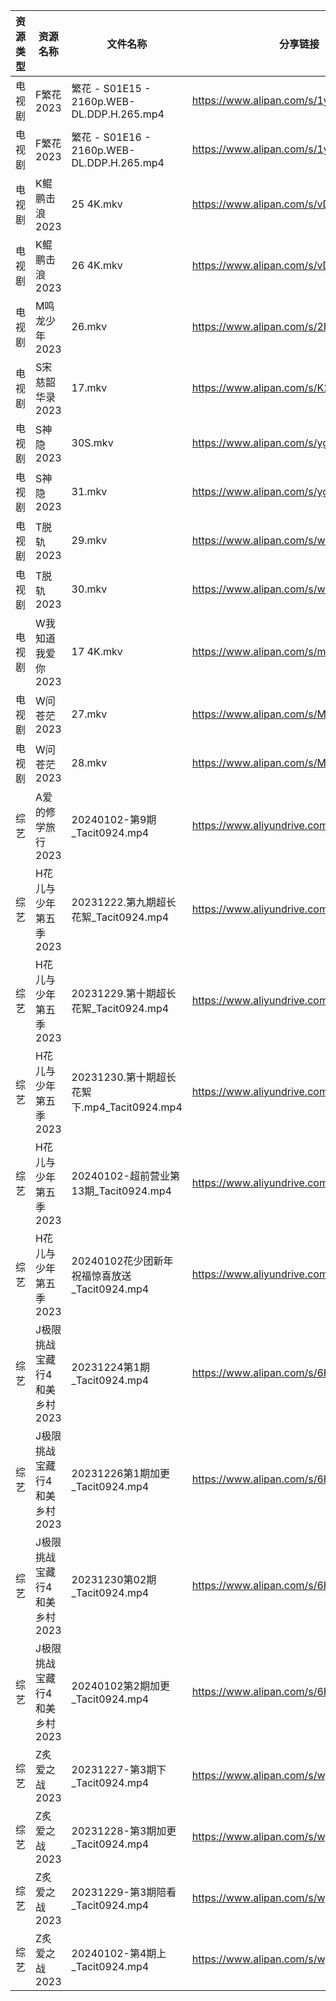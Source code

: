 | 资源类型 | 资源名称              | 文件名称                                     | 分享链接                                      | 更新时间                |
| ---- | ----------------- | ---------------------------------------- | ----------------------------------------- | ------------------- |
| 电视剧  | F繁花2023           | 繁花 - S01E15 - 2160p.WEB-DL.DDP.H.265.mp4 | https://www.alipan.com/s/1ySCmMzW5aJ      | 2024-01-03 00:05:06 |
| 电视剧  | F繁花2023           | 繁花 - S01E16 - 2160p.WEB-DL.DDP.H.265.mp4 | https://www.alipan.com/s/1ySCmMzW5aJ      | 2024-01-03 00:05:06 |
| 电视剧  | K鲲鹏击浪2023         | 25 4K.mkv                                | https://www.alipan.com/s/vDfQzHpYmYD      | 2024-01-03 00:05:12 |
| 电视剧  | K鲲鹏击浪2023         | 26 4K.mkv                                | https://www.alipan.com/s/vDfQzHpYmYD      | 2024-01-03 00:05:11 |
| 电视剧  | M鸣龙少年2023         | 26.mkv                                   | https://www.alipan.com/s/2HR7qxnbZ7a      | 2024-01-03 00:05:18 |
| 电视剧  | S宋慈韶华录2023        | 17.mkv                                   | https://www.alipan.com/s/K2SQadx7TPe      | 2024-01-03 00:05:21 |
| 电视剧  | S神隐2023           | 30S.mkv                                  | https://www.alipan.com/s/ygw7ahjrzLJ      | 2024-01-03 00:05:26 |
| 电视剧  | S神隐2023           | 31.mkv                                   | https://www.alipan.com/s/ygw7ahjrzLJ      | 2024-01-03 00:05:26 |
| 电视剧  | T脱轨2023           | 29.mkv                                   | https://www.alipan.com/s/wqYSXzdAT24      | 2024-01-03 00:05:29 |
| 电视剧  | T脱轨2023           | 30.mkv                                   | https://www.alipan.com/s/wqYSXzdAT24      | 2024-01-03 00:05:29 |
| 电视剧  | W我知道我爱你2023       | 17 4K.mkv                                | https://www.alipan.com/s/mWLRxU6RkgQ      | 2024-01-03 00:05:32 |
| 电视剧  | W问苍茫2023          | 27.mkv                                   | https://www.alipan.com/s/MLG5tsxBqL5      | 2024-01-03 00:05:35 |
| 电视剧  | W问苍茫2023          | 28.mkv                                   | https://www.alipan.com/s/MLG5tsxBqL5      | 2024-01-03 00:05:35 |
| 综艺   | A爱的修学旅行2023       | 20240102-第9期_Tacit0924.mp4               | https://www.aliyundrive.com/s/EE9WNi94Ftz | 2024-01-03 00:05:41 |
| 综艺   | H花儿与少年第五季2023     | 20231222.第九期超长花絮_Tacit0924.mp4           | https://www.aliyundrive.com/s/Rb3k2hgSjHJ | 2024-01-03 00:05:58 |
| 综艺   | H花儿与少年第五季2023     | 20231229.第十期超长花絮_Tacit0924.mp4           | https://www.aliyundrive.com/s/Rb3k2hgSjHJ | 2024-01-03 00:05:57 |
| 综艺   | H花儿与少年第五季2023     | 20231230.第十期超长花絮下.mp4_Tacit0924.mp4      | https://www.aliyundrive.com/s/Rb3k2hgSjHJ | 2024-01-03 00:05:57 |
| 综艺   | H花儿与少年第五季2023     | 20240102-超前营业第13期_Tacit0924.mp4          | https://www.aliyundrive.com/s/Rb3k2hgSjHJ | 2024-01-03 00:05:57 |
| 综艺   | H花儿与少年第五季2023     | 20240102花少团新年祝福惊喜放送_Tacit0924.mp4        | https://www.aliyundrive.com/s/Rb3k2hgSjHJ | 2024-01-03 00:05:56 |
| 综艺   | J极限挑战宝藏行4和美乡村2023 | 20231224第1期_Tacit0924.mp4                | https://www.alipan.com/s/6H8jA6rJHYC      | 2024-01-03 00:06:03 |
| 综艺   | J极限挑战宝藏行4和美乡村2023 | 20231226第1期加更_Tacit0924.mp4              | https://www.alipan.com/s/6H8jA6rJHYC      | 2024-01-03 00:06:03 |
| 综艺   | J极限挑战宝藏行4和美乡村2023 | 20231230第02期_Tacit0924.mp4               | https://www.alipan.com/s/6H8jA6rJHYC      | 2024-01-03 00:06:02 |
| 综艺   | J极限挑战宝藏行4和美乡村2023 | 20240102第2期加更_Tacit0924.mp4              | https://www.alipan.com/s/6H8jA6rJHYC      | 2024-01-03 00:06:02 |
| 综艺   | Z炙爱之战2023         | 20231227-第3期下_Tacit0924.mp4              | https://www.alipan.com/s/wy7RvpBvLX7      | 2024-01-03 00:06:44 |
| 综艺   | Z炙爱之战2023         | 20231228-第3期加更_Tacit0924.mp4             | https://www.alipan.com/s/wy7RvpBvLX7      | 2024-01-03 00:06:44 |
| 综艺   | Z炙爱之战2023         | 20231229-第3期陪看_Tacit0924.mp4             | https://www.alipan.com/s/wy7RvpBvLX7      | 2024-01-03 00:06:43 |
| 综艺   | Z炙爱之战2023         | 20240102-第4期上_Tacit0924.mp4              | https://www.alipan.com/s/wy7RvpBvLX7      | 2024-01-03 00:06:43 |
